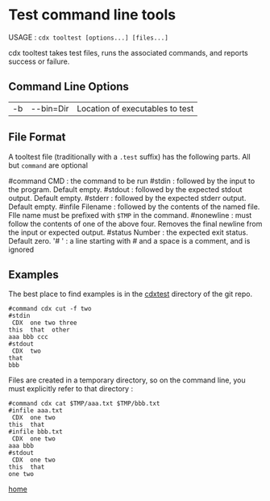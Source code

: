 # Test command line tools

USAGE : `cdx tooltest [options...] [files...]`

cdx tooltest takes test files, runs the associated commands, and reports success or failure.

## Command Line Options

||||
|---|---|---|
|-b|--bin=Dir|Location of executables to test|

## File Format
A tooltest file (traditionally with a `.test` suffix) has the following parts. All but `command` are optional

#command CMD : the command to be run
#stdin : followed by the input to the program. Default empty.
#stdout : followed by the expected stdout output. Default empty.
#stderr : followed by the expected stderr output. Default empty.
#infile Filename : followed by the contents of the named file. FIle name must be prefixed with `$TMP` in the command.
#nonewline : must follow the contents of one of the above four. Removes the final newline from the input or expected output.
#status Number : the expected exit status. Default zero.
'# ' : a line starting with # and a space is a comment, and is ignored

## Examples
The best place to find examples is in the [cdxtest](https://github.com/avjewe/cdx/tree/main/cdxtest) directory of the git repo.
```
#command cdx cut -f two
#stdin
 CDX  one two three
this  that  other
aaa bbb ccc
#stdout
 CDX  two
that
bbb
```

Files are created in a temporary directory, so on the command line, you must explicitly refer to that directory :

```
#command cdx cat $TMP/aaa.txt $TMP/bbb.txt
#infile aaa.txt
 CDX  one two
this  that
#infile bbb.txt
 CDX  one two
aaa bbb
#stdout
 CDX  one two
this  that
one two
```

[home](README.md)

